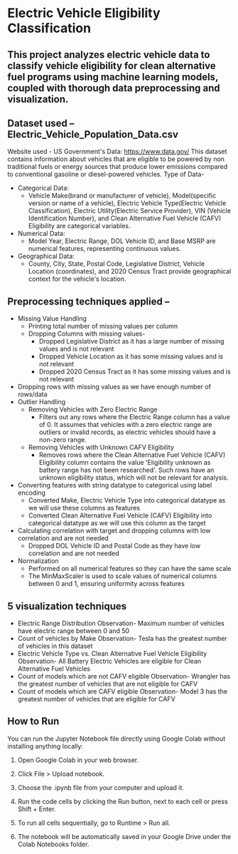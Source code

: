 # Electric Vehicle Eligibility Classification

## This project analyzes electric vehicle data to classify vehicle eligibility for clean alternative fuel programs using machine learning models, coupled with thorough data preprocessing and visualization.

## Dataset used – Electric_Vehicle_Population_Data.csv 
Website used - US Government's Data: https://www.data.gov/ 
This dataset contains information about vehicles that are eligible to be powered by non
traditional fuels or energy sources that produce lower emissions compared to 
conventional gasoline or diesel-powered vehicles. 
Type of Data- 
- Categorical Data: 
  - Vehicle Make(brand or manufacturer of vehicle), Model(specific version or 
  name of a vehicle), Electric Vehicle Type(Electric Vehicle Classification), 
  Electric Utility(Electric Service Provider), VIN (Vehicle Identification 
  Number), and Clean Alternative Fuel Vehicle (CAFV) Eligibility are 
  categorical variables.  
- Numerical Data: 
  - Model Year, Electric Range, DOL Vehicle ID, and Base MSRP are numerical 
  features, representing continuous values. 
- Geographical Data: 
  - County, City, State, Postal Code, Legislative District, Vehicle Location 
  (coordinates), and 2020 Census Tract provide geographical context for the 
  vehicle's location.

## Preprocessing techniques applied – 
- Missing Value Handling 
  - Printing total number of missing values per column 
  - Dropping Columns with missing values- 
    - Dropped Legislative District as it has a large number of missing values 
    and is not relevant 
    - Dropped Vehicle Location as it has some missing values and is not 
    relevant 
    - Dropped 2020 Census Tract as it has some missing values and is not 
    relevant 
- Dropping rows with missing values as we have enough number of rows/data 
- Outlier Handling 
  - Removing Vehicles with Zero Electric Range 
    - Filters out any rows where the Electric Range column has a value of 0. It 
    assumes that vehicles with a zero electric range are outliers or invalid 
    records, as electric vehicles should have a non-zero range. 
  - Removing Vehicles with Unknown CAFV Eligibility 
    - Removes rows where the Clean Alternative Fuel Vehicle (CAFV) Eligibility 
    column contains the value 'Eligibility unknown as battery range has not 
    been researched'. Such rows have an unknown eligibility status, which 
    will not be relevant for analysis. 
- Converting features with string datatype to categorical using label encoding 
  - Converted Make, Electric Vehicle Type into categorical datatype as we will use 
  these columns as features 
  - Converted Clean Alternative Fuel Vehicle (CAFV) Eligibility into categorical 
  datatype as we will use this column as the target 
- Calculating correlation with target and dropping columns with low correlation and 
are not needed 
  - Dropped DOL Vehicle ID and Postal Code as they have low correlation and are 
  not needed 
- Normalization 
  - Performed on all numerical features so they can have the same scale 
  - The MinMaxScaler is used to scale values of numerical columns between 0 and 
  1, ensuring uniformity across features

## 5 visualization techniques 
- Electric Range Distribution
  Observation- 
  Maximum number of vehicles have electric range between 0 and 50 
- Count of vehicles by Make
  Observation- 
  Tesla has the greatest number of vehicles in this dataset 
- Electric Vehicle Type vs. Clean Alternative Fuel Vehicle Eligibility
  Observation- 
  All Battery Electric Vehicles are eligible for Clean Alternative Fuel Vehicles 
- Count of models which are not CAFV eligible
  Observation- 
  Wrangler has the greatest number of vehicles that are not eligible for CAFV 
- Count of models which are CAFV eligible
  Observation- 
  Model 3 has the greatest number of vehicles that are eligible for CAFV

## How to Run
You can run the Jupyter Notebook file directly using Google Colab without installing anything locally:

1. Open Google Colab in your web browser.

2. Click File > Upload notebook.

3. Choose the .ipynb file from your computer and upload it.

4. Run the code cells by clicking the Run button, next to each cell or press Shift + Enter.

5. To run all cells sequentially, go to Runtime > Run all.

6. The notebook will be automatically saved in your Google Drive under the Colab Notebooks folder.
